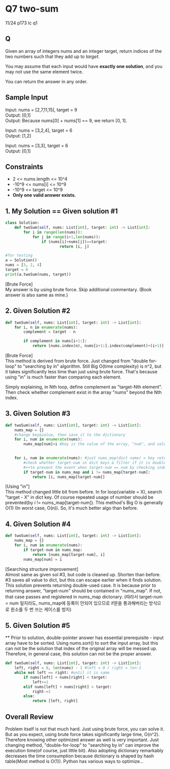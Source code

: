 # Q7 two-sum

11/24 p173 lc q1

## Q
Given an array of integers nums and an integer target, return indices of the two numbers such that they add up to _target_.

You may assume that each input would have __exactly one solution__, and you may not use the same element twice.

You can return the answer in any order.

## Sample Input
Input: nums = [2,7,11,15], target = 9  
Output: [0,1]  
Output: Because nums[0] + nums[1] == 9, we return [0, 1].

Input: nums = [3,2,4], target = 6  
Output: [1,2]  

Input: nums = [3,3], target = 6  
Output: [0,1]  

## Constraints
- 2 <= nums.length <= 10^4
- -10^9 <= nums[i] <= 10^9
- -10^9 <= target <= 10^9
- __Only one valid answer exists.__

## 1. My Solution == Given solution #1
```py
class Solution:
    def twoSum(self, nums: List[int], target: int) -> List[int]:
        for i in range(len(nums)):
            for j in range(i+1,len(nums)):
                if (nums[i]+nums[j])==target:
                        return [i, j]

#for testing
a = Solution()
nums = [3, 2, 4]
target = 6
print(a.twoSum(nums, target))
```
[Brute Force]  
My answer is by using brute force. Skip additional commentary. (Book answer is also same as mine.)

## 2. Given Solution #2
```py
def twoSum(self, nums: List[int], target: int) -> List[int]:
    for i, n in enumerate(nums):
        complement = target - n

        if complement in nums[i+1:]:
            return [nums.index(n), nums[i+1:].index(complement)+(i+1)]
```

[Brute Force]  
This method is derived from brute force. Just changed from "double for-loop" to "searching by in" algorithm. Still Big O(time complexity) is n^2, but it takes significantly less time than just using brute force. That's because using "in" is much faster than comparing each element.  

Simply explaining, in Nth loop, define complement as "target-Nth element". Then check whether complement exist in the array "nums" beyond the Nth index.

## 3. Given Solution #3
```py
def twoSum(self, nums: List[int], target: int) -> List[int]:
    nums_map = {}
    #change key&value, then save it to the dictionary
    for i, num in enumerate(nums):
        nums_map[num]=i #key is the value of the array, "num", and value is its idx.

    
    for i, num in enumerate(nums): #just nums_map(dict name) = key returns.
        #check whether target-num in dict keys & filter if it is double-used (by checking "i")
        #++to prevent the event when target-num == num by checking index, "i"
        if target-num in nums_map and i != nums_map[target-num]:
            return [i, nums_map[target-num]]
```

[Using "in"]  
This method changed little bit from before. In for loop(variable = X), search "target - X" in dict key. Of course repeated usage of number should be prevented(by i != nums_map[target-num]). This method's Big O is generally O(1) (In worst case, O(n)). So, it's much better algo than before.

## 4. Given Solution #4
```py
def twoSum(self, nums: List[int], target: int) -> List[int]:
    nums_map = {}
    for i, num in enumerate(nums):
        if target-num in nums_map:
            return [nums_map[target-num], i]
        nums_map[num] = i
```

[Searching structure improvement]  
Almost same as given sol #3, but code is cleaned up. Shorten than before. #3 saves all value to dict, but this can escape earlier when it finds solution. This solution prevents returning double-used case. It is because prior to returning answer, "target-num" should be contained in "nums_map". If not, that case passes and registered in nums_map dictonary. (따라서 target-num = num 일지라도, nums_map에 등록이 안되어 있으므로 if문을 통과해버리는 방식으로 원소를 두 번 쓰는 케이스를 방지)

## 5. Given Solution #5

** Prior to solution, double-pointer answer has essential prerequisite - input array have to be sorted. Using nums.sort() to sort the input array, but this can not be the solution that index of the original array will be messed up. Therefore, in general case, this solution can not be the proper answer.

```py
def twoSum(self, nums: List[int], target: int) -> List[int]:
    left, right = 0, len(nums) - 1 #left = 0 / right = len-1
    while not left == right: #until it is same
        if nums[left] + nums[right] < target:
            left+=1
        elif nums[left] + nums[right] > target:
            right-=1
        else:
            return [left, right]
```

## Overall Review
Problem itself is not that much hard. Just using brute force, you can solve it. But as you expect, using brute force takes significantly large time, O(n^2). Therefore knowing other optimized answer as well is very important. Just changing method, "double-for-loop" to "searching by in" can improve the execution time(of course, just little bit). Also adopting dictionary remarkably decreases the time consumption because dictionary is shaped by hash table(Most method is O(1)). Python has various ways to optimize...


